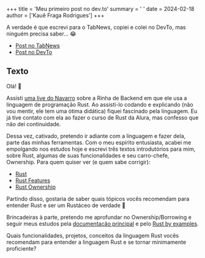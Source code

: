 +++
title = 'Meu primeiro post no dev.to'
summary = ' '
date = 2024-02-18
author = ['Kauê Fraga Rodrigues']
+++

A verdade é que escrevi para o TabNews, copiei e colei no DevTo, mas ninguém precisa saber... 😂

- [Post no TabNews](https://www.tabnews.com.br/kauefraga/aprendendo-rust)
- [Post no DevTo](https://dev.to/kauefraga/aprendendo-rust-4pb5)

## Texto

Olá! 👋

Assisti [uma live do Navarro](https://www.youtube.com/live/aXQenZGvLrQ) sobre a Rinha de Backend em que ele usa a linguagem de programação Rust. Ao assisti-lo codando e explicando (não vou mentir, ele tem uma ótima didática) fiquei fascinado pela linguagem. Eu já tive contato com ela ao fazer o curso de Rust da Alura, mas confesso que não dei continuidade.

Dessa vez, cativado, pretendo ir adiante com a linguagem e fazer dela, parte das minhas ferramentas. Com o meu espírito entusiasta, acabei me empolgando nos estudos hoje e escrevi três textos introdutórios para mim, sobre Rust, algumas de suas funcionalidades e seu carro-chefe, Ownership. Para quem quiser ver (e quem sabe corrigir):

- [Rust](https://twitter.com/rkauefraga/status/1758958622518743272)
- [Rust Features](https://twitter.com/rkauefraga/status/1759008932385755258)
- [Rust Ownership](https://twitter.com/rkauefraga/status/1759011206629621985)

Partindo disso, gostaria de saber quais tópicos vocês recomendam para entender Rust e ser um Rustáceo de verdade 🤣

Brincadeiras à parte, pretendo me aprofundar no Ownership/Borrowing e seguir meus estudos pela [documentação principal](https://doc.rust-lang.org/book) e pelo [Rust by examples](https://doc.rust-lang.org/rust-by-example).

Quais funcionalidades, projetos, conceitos da linguagem Rust vocês recomendam para entender a linguagem Rust e se tornar minimamente proficiente?
